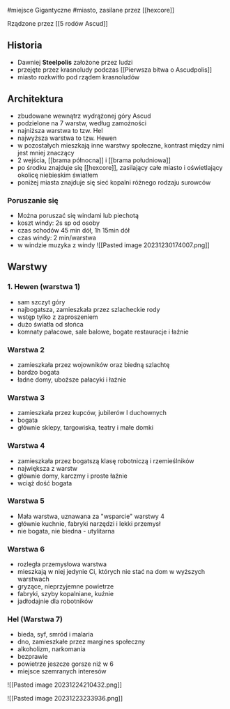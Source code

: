 #miejsce 
Gigantyczne #miasto, zasilane przez [[hexcore]]

Rządzone przez [[5  rodów Ascud]]
## Historia 
* Dawniej **Steelpolis** założone przez ludzi
* przejęte przez krasnoludy podczas [[Pierwsza bitwa o Ascudpolis]]
* miasto rozkwitło pod rządem krasnoludów 

## Architektura
* zbudowane wewnątrz wydrążonej góry Ascud
* podzielone na 7 warstw, według zamożności
* najniższa warstwa to tzw. Hel
* najwyższa warstwa to tzw. Hewen
* w pozostałych mieszkają inne warstwy społeczne, kontrast między nimi jest mniej znaczący 
* 2 wejścia, [[brama północna]] i [[brama południowa]]
* po środku znajduje się [[hexcore]], zasilający całe miasto i oświetlający okolicę niebieskim światłem
* poniżej miasta znajduje się sieć kopalni różnego rodzaju surowców 
### Poruszanie się
* Można poruszać się windami lub piechotą
* koszt windy: 2s sp od osoby
* czas schodów 45 min dół, 1h 15min dół
* czas windy: 2 min/warstwa
* w windzie muzyka z windy
![[Pasted image 20231230174007.png]]


## Warstwy
### 1. Hewen (warstwa 1)
* sam szczyt góry
* najbogatsza, zamieszkała przez szlacheckie rody 
* wstęp tylko z zaproszeniem
* dużo światła od słońca
* komnaty pałacowe, sale balowe, bogate restauracje i łaźnie 
### Warstwa 2
* zamieszkała przez wojowników oraz biedną szlachtę 
* bardzo bogata
* ładne domy, uboższe pałacyki i łaźnie 
### Warstwa 3
* zamieszkała przez kupców, jubilerów I duchownych
* bogata
* głównie sklepy, targowiska, teatry i małe domki
### Warstwa 4
* zamieszkała przez bogatszą klasę robotniczą i rzemieślników 
* największa z warstw
* głównie domy, karczmy i proste łaźnie
* wciąż dość bogata

### Warstwa 5
* Mała warstwa, uznawana za "wsparcie" warstwy 4
* głównie kuchnie, fabryki narzędzi i lekki przemysł
* nie bogata, nie biedna - utylitarna 

### Warstwa 6
* rozległa przemysłowa warstwa
* mieszkają w niej jedynie Ci, których nie stać na dom w wyższych warstwach 
* gryzące, nieprzyjemne powietrze
* fabryki, szyby kopalniane, kuźnie
* jadłodajnie dla robotników

### Hel (Warstwa 7)
* bieda, syf, smród i malaria
* dno, zamieszkałe przez margines społeczny
* alkoholizm, narkomania
* bezprawie
* powietrze jeszcze gorsze niż w 6
* miejsce szemranych interesów

![[Pasted image 20231224210432.png]]


![[Pasted image 20231223233936.png]]